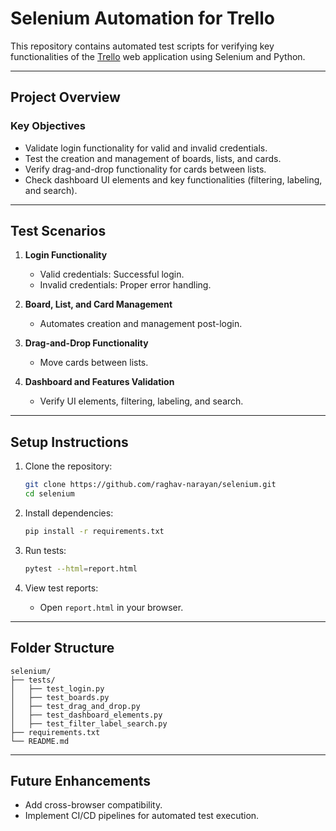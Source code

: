 # **Selenium Automation for Trello**  

This repository contains automated test scripts for verifying key functionalities of the [Trello](https://trello.com/) web application using Selenium and Python.  

---

## **Project Overview**

### **Key Objectives**
- Validate login functionality for valid and invalid credentials.  
- Test the creation and management of boards, lists, and cards.  
- Verify drag-and-drop functionality for cards between lists.  
- Check dashboard UI elements and key functionalities (filtering, labeling, and search).  

---

## **Test Scenarios**

1. **Login Functionality**  
   - Valid credentials: Successful login.  
   - Invalid credentials: Proper error handling.  

2. **Board, List, and Card Management**  
   - Automates creation and management post-login.  

3. **Drag-and-Drop Functionality**  
   - Move cards between lists.  

4. **Dashboard and Features Validation**  
   - Verify UI elements, filtering, labeling, and search.  

---

## **Setup Instructions**

1. Clone the repository:  
   ```bash
   git clone https://github.com/raghav-narayan/selenium.git
   cd selenium
   ```

2. Install dependencies:  
   ```bash
   pip install -r requirements.txt
   ```

3. Run tests:  
   ```bash
   pytest --html=report.html
   ```

4. View test reports:  
   - Open `report.html` in your browser.  

---

## **Folder Structure**

```plaintext
selenium/
├── tests/
│   ├── test_login.py
│   ├── test_boards.py
│   ├── test_drag_and_drop.py
│   ├── test_dashboard_elements.py
│   ├── test_filter_label_search.py
├── requirements.txt
└── README.md
```

---

## **Future Enhancements**

- Add cross-browser compatibility.  
- Implement CI/CD pipelines for automated test execution.  
